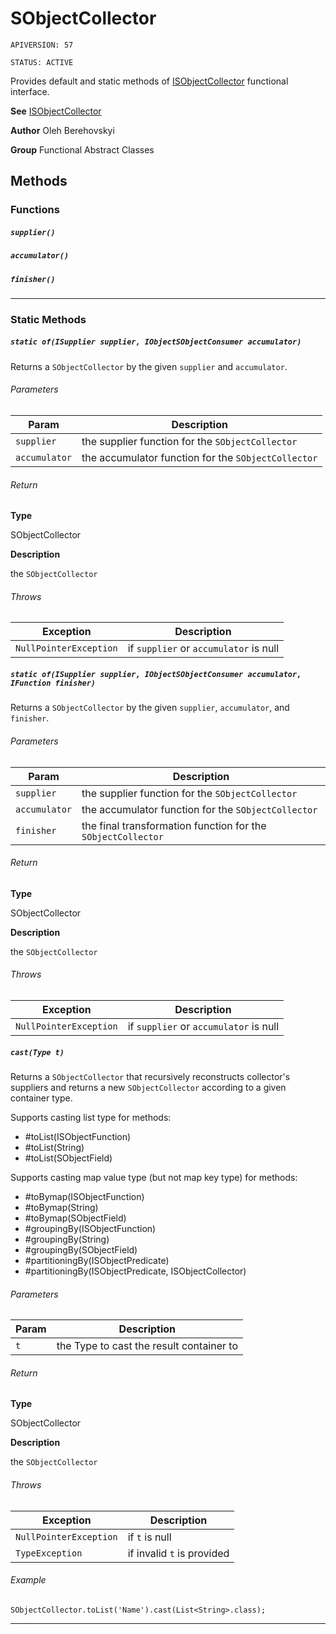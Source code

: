 # SObjectCollector

`APIVERSION: 57`

`STATUS: ACTIVE`

Provides default and static methods of [ISObjectCollector](/docs/Functional-Interfaces/ISObjectCollector.md) functional interface.


**See** [ISObjectCollector](/docs/Functional-Interfaces/ISObjectCollector.md)


**Author** Oleh Berehovskyi


**Group** Functional Abstract Classes

## Methods
### Functions
##### `supplier()`
##### `accumulator()`
##### `finisher()`
---
### Static Methods
##### `static of(ISupplier supplier, IObjectSObjectConsumer accumulator)`

Returns a `SObjectCollector` by the given `supplier` and `accumulator`.

###### Parameters
|Param|Description|
|---|---|
|`supplier`|the supplier function for the `SObjectCollector`|
|`accumulator`|the accumulator function for the `SObjectCollector`|

###### Return

**Type**

SObjectCollector

**Description**

the `SObjectCollector`

###### Throws
|Exception|Description|
|---|---|
|`NullPointerException`|if `supplier` or `accumulator` is null|

##### `static of(ISupplier supplier, IObjectSObjectConsumer accumulator, IFunction finisher)`

Returns a `SObjectCollector` by the given `supplier`, `accumulator`, and `finisher`.

###### Parameters
|Param|Description|
|---|---|
|`supplier`|the supplier function for the `SObjectCollector`|
|`accumulator`|the accumulator function for the `SObjectCollector`|
|`finisher`|the final transformation function for the `SObjectCollector`|

###### Return

**Type**

SObjectCollector

**Description**

the `SObjectCollector`

###### Throws
|Exception|Description|
|---|---|
|`NullPointerException`|if `supplier` or `accumulator` is null|

##### `cast(Type t)`

Returns a `SObjectCollector` that recursively reconstructs collector&apos;s suppliers and returns a new `SObjectCollector` according to a given container type. <p>Supports casting list type for methods:</p> <ul>     <li>#toList(ISObjectFunction)</li>     <li>#toList(String)</li>     <li>#toList(SObjectField)</li> <p/> </ul> <p>Supports casting map value type (but not map key type) for methods:</p> <ul>     <li>#toBy<T>map(ISObjectFunction)</li>     <li>#toBy<T>map(String)</li>     <li>#toBy<T>map(SObjectField)</li>     <li>#groupingBy<T>(ISObjectFunction)</li>     <li>#groupingBy<T>(String)</li>     <li>#groupingBy<T>(SObjectField)</li>     <li>#partitioningBy(ISObjectPredicate)</li>     <li>#partitioningBy(ISObjectPredicate, ISObjectCollector)</li> </ul>

###### Parameters
|Param|Description|
|---|---|
|`t`|the Type to cast the result container to|

###### Return

**Type**

SObjectCollector

**Description**

the `SObjectCollector`

###### Throws
|Exception|Description|
|---|---|
|`NullPointerException`|if `t` is null|
|`TypeException`|if invalid `t` is provided|

###### Example
```apex
SObjectCollector.toList('Name').cast(List<String>.class);
```

---
